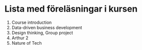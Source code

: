 # Lista med föreläsningar i kursen 
1. Course introduction
1. Data-driven business development
1. Design thinking, Group project
5. Arthur 2
6. Nature of Tech
